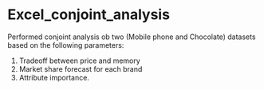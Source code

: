 # Excel_conjoint_analysis
Performed conjoint analysis ob two (Mobile phone and Chocolate) datasets based on the following parameters:
1. Tradeoff between price and  memory
2. Market share forecast for each brand
3. Attribute importance.
